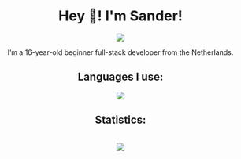 <div align="center">
<h1>Hey 👋! I'm Sander!</h1>
<img src="https://visitcount.itsvg.in/api?id=sanderhd&icon=0&color=12)](https://visitcount.itsvg.in">
<p>I’m a 16-year-old beginner full-stack developer from the Netherlands.</p> 

<h2>Languages I use:</h2>
<img src="https://skillicons.dev/icons?i=html,css,js,tailwind,php,md,mysql,discordjs,nodejs,figma,vscode,visualstudio"/>

<h2>Statistics:</h2> <br>
<img src="https://github-readme-streak-stats.herokuapp.com/?user=sanderhd&theme=dark&hide_border=false"/>
